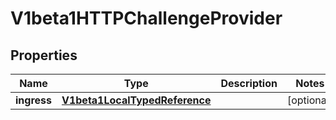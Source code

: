 
# V1beta1HTTPChallengeProvider

## Properties
Name | Type | Description | Notes
------------ | ------------- | ------------- | -------------
**ingress** | [**V1beta1LocalTypedReference**](V1beta1LocalTypedReference.md) |  |  [optional]



